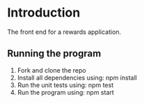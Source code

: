 # Introduction 
The front end for a rewards application.

## Running the program

1. Fork and clone the repo
2. Install all dependencies using: npm install
3. Run the unit tests using: npm test
4. Run the program using: npm start
